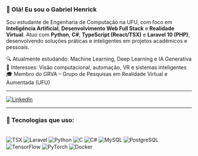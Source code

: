 ### 👋 Olá! Eu sou o Gabriel Henrick

Sou estudante de Engenharia de Computação na UFU, com foco em **Inteligência Artificial**, **Desenvolvimento Web Full Stack** e **Realidade Virtual**. Atuo com **Python**, **C#**, **TypeScript (React/TSX)** e **Laravel 10 (PHP)**, desenvolvendo soluções práticas e inteligentes em projetos acadêmicos e pessoais.

🔍 Atualmente estudando: Machine Learning, Deep Learning e IA Generativa  
🧠 Interesses: Visão computacional, automação, VR e sistemas inteligentes  
🎓 Membro do GRVA – Grupo de Pesquisas em Realidade Virtual e Aumentada (UFU)

---

[![LinkedIn](https://img.shields.io/badge/LinkedIn-0077B5?style=for-the-badge&logo=linkedin&logoColor=white)](https://www.linkedin.com/in/gabriel-henrick-ribeiro-de-sousa-a235a02b9/)



---

### 🚀 Tecnologias que uso:

<div style="display: inline_block"><br/>
  <img align="center" alt="TSX" src="https://img.shields.io/badge/React_TSX-3178C6?style=for-the-badge&logo=react&logoColor=white"/>
  <img align="center" alt="Laravel" src="https://img.shields.io/badge/Laravel_10-FF2D20?style=for-the-badge&logo=laravel&logoColor=white"/>
  <img align="center" alt="Python" src="https://img.shields.io/badge/Python-3776AB?style=for-the-badge&logo=python&logoColor=white"/>
  <img align="center" alt="C" src="https://img.shields.io/badge/C-00599C?style=for-the-badge&logo=c&logoColor=white"/>
  <img align="center" alt="C#" src="https://img.shields.io/badge/C%23-239120?style=for-the-badge&logo=c-sharp&logoColor=white"/>
  <img align="center" alt="MySQL" src="https://img.shields.io/badge/MySQL-00758F?style=for-the-badge&logo=mysql&logoColor=white"/>
  <img align="center" alt="PostgreSQL" src="https://img.shields.io/badge/PostgreSQL-003B57?style=for-the-badge&logo=postgresql&logoColor=white"/>
  <img align="center" alt="TensorFlow" src="https://img.shields.io/badge/TensorFlow-FF6F00?style=for-the-badge&logo=tensorflow&logoColor=white"/>
  <img align="center" alt="PyTorch" src="https://img.shields.io/badge/PyTorch-EE4C2C?style=for-the-badge&logo=pytorch&logoColor=white"/>
  <img align="center" alt="Docker" src="https://img.shields.io/badge/Docker-0db7ed?style=for-the-badge&logo=docker&logoColor=white"/>
</div
